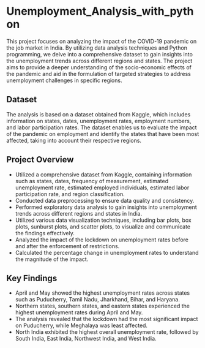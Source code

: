 # Unemployment_Analysis_with_python

This project focuses on analyzing the impact of the COVID-19 pandemic on the job market in India. By utilizing data analysis techniques and Python programming, we delve into a comprehensive dataset to gain insights into the unemployment trends across different regions and states. The project aims to provide a deeper understanding of the socio-economic effects of the pandemic and aid in the formulation of targeted strategies to address unemployment challenges in specific regions.

## Dataset

The analysis is based on a dataset obtained from Kaggle, which includes information on states, dates, unemployment rates, employment numbers, and labor participation rates. The dataset enables us to evaluate the impact of the pandemic on employment and identify the states that have been most affected, taking into account their respective regions.

## Project Overview

- Utilized a comprehensive dataset from Kaggle, containing information such as states, dates, frequency of measurement, estimated unemployment rate, estimated employed individuals, estimated labor participation rate, and region classification.
- Conducted data preprocessing to ensure data quality and consistency.
- Performed exploratory data analysis to gain insights into unemployment trends across different regions and states in India.
- Utilized various data visualization techniques, including bar plots, box plots, sunburst plots, and scatter plots, to visualize and communicate the findings effectively.
- Analyzed the impact of the lockdown on unemployment rates before and after the enforcement of restrictions.
- Calculated the percentage change in unemployment rates to understand the magnitude of the impact.

## Key Findings

- April and May showed the highest unemployment rates across states such as Puducherry, Tamil Nadu, Jharkhand, Bihar, and Haryana.
- Northern states, southern states, and eastern states experienced the highest unemployment rates during April and May.
- The analysis revealed that the lockdown had the most significant impact on Puducherry, while Meghalaya was least affected.
- North India exhibited the highest overall unemployment rate, followed by South India, East India, Northwest India, and West India.
